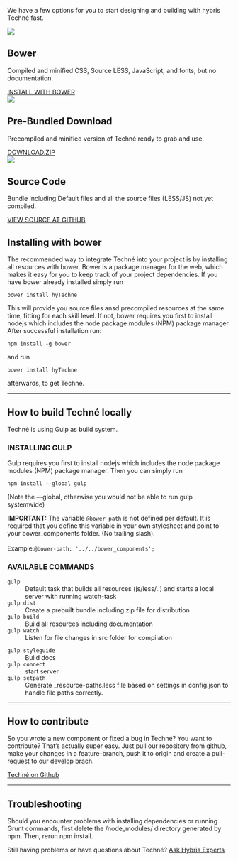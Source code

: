 <div id="visual-system" class="hyGettingStartedPage">
    <div class="container-fluid hyDownloads" >
        <div class="page-header  customFonts">
            <p class="text-center">We have a few options for you to start designing and building with hybris Techné fast.</p>
        </div>
        <!--.page-header  customFonts-->
        <div class="row column definitions customFonts downloadOptions">
            <div class="col-xs-12 col-sm-4 text-center">
                <img src="images/techne_Parrot.png"></img>
                <h2 class="dosis-semibold">Bower</h2>
                <p class="dosis-book">Compiled and minified CSS, Source LESS,  JavaScript, and fonts, but no documentation.</p>
                <a class="btn btn-warning dosis-book" href="https://libraries.io/bower/hyTechne">INSTALL WITH BOWER</a>
            </div>
            <!--.col-xs-12 col-sm-4 text-center-->
            <div class="col-xs-12 col-sm-4 text-center">
                <img src="images/techne_Zip.png"></img>
                <h2 class="dosis-semibold">Pre-Bundled Download</h2>
                <p class="dosis-book">Precompiled and minified version of Techné ready to grab and use.</p>
                <a class="btn btn-warning dosis-book" href="https://github.com/SAP/techne/releases" target=“_new”/>DOWNLOAD.ZIP</a>
            </div>
            <!--.col-xs-12 col-sm-4 text-center-->
            <div class="col-xs-12 col-sm-4 text-center">
                <img src="images/techne_Cat.png"></img>
                <h2 class="dosis-semibold">Source Code</h2>
                <p class="dosis-book">Bundle including Default files and all the source files (LESS/JS) not yet compiled.</p>
                <a class="btn btn-warning dosis-book" href="https://github.com/SAP/techne">VIEW SOURCE AT GITHUB</a>
            </div>
            <!--.col-xs-12 col-sm-4 text-center-->
        </div>
        <!--.row column definitions customFonts downloadOptions-->
    </div>
    <!--.col-xs-12 col-sm-4 text-center-->
    <div class="hyInstall">
        <div class="row">
            <div id="hyInstallContainer" class="col-xs-12 col-md-9">
                <h2 id="installingBower" class="dosis-semibold">Installing with bower</h2>
                <p>
                    The recommended way to integrate Techné into your project is by installing all resources with bower. Bower is a package manager for the web, which makes it easy for you to keep track of your project dependencies. If you have bower already installed simply run
                </p>
                <code>bower install hyTechne</code>
                <p>  
                    This will provide you source files ansd precompiled resources at the same time, fitting for each skill level.
                    If not, bower requires you first to install nodejs which includes the node package modules (NPM) package manager. After successful installation run:
                </p>
                <code>npm install -g bower</code>
                <p>and run</p>
                <code>bower install hyTechne</code>
                <p>afterwards, to get Techné.</p>
            </div>
            <!--.col-xs-12-->
        </div>
        <!--.row-->
        <div class="row">
            <div class="col-xs-12">
                <hr>
                </hr>
            </div>
            <!--.col-xs-12-->
        </div>
        <!--.row-->
        <div class="row">
            <div id="hyInstallContainer" class="col-xs-12 col-md-9">
                <h2 class="dosis-semibold">How to build Techné locally</h2>
                <p>
                    Techné is using Gulp as build system.
                </p>
                <h3>INSTALLING GULP</h3>
                <p>
                    Gulp requires you first to install nodejs which includes the node package modules (NPM) package manager. Then you can simply run
                </p>
                <code>npm install --global gulp</code>
                <p>(Note the —global, otherwise you would not be able to run gulp systemwide)</p>          
                <div class="alert alert-success"><strong>IMPORTANT:</strong> The variable <code>@bower-path</code> is not defined per default. It is required that you define this variable in your own stylesheet and point to your bower_components folder. (No trailing slash).<br/><br/>Example:<code>@bower-path: '../../bower_components'; </code></div>
                <h3>AVAILABLE COMMANDS</h3>
                <div class="row">
                    <div class="col-xs-12 col-md-6">
                        <dl>
                            <dt><code>gulp</code></dt>
                            <dd>Default task that builds all resources (js/less/..) and starts a local server with running watch-task</dd>
                            <dt><code>gulp dist</code></dt>
                            <dd>Create a prebuilt bundle including zip file for distribution</dd>
                            <dt><code>gulp build</code></dt>
                            <dd>Build all resources including documentation</dd>
                            <dt><code>gulp watch</code></dt>
                            <dd>Listen for file changes in src folder for compilation</dd>
                        </dl>
                    </div>
                    <!--.col-xs-12 col-md-6-->
                    <div class="col-xs-12 col-md-6">
                        <dl>
                            <dt><code>gulp styleguide</code></dt>
                            <dd>Build docs</dd>
                            <dt><code>gulp connect</code></dt>
                            <dd>start server</dd>
                            <dt><code>gulp setpath</code></dt>
                            <dd>Generate _resource-paths.less file based on settings in config.json to handle file paths correctly.</dd>
                        </dl>
                    </div>
                    <!--.col-xs-12 col-md-6-->
                </div>
                <!--.row-->
            </div>
            <!--.col-xs-12-->
        </div>
        <!--.row-->
        <div class="row">
            <div class="col-xs-12">
                <hr>
                </hr>
            </div>
            <!--.col-xs-12-->
        </div>
        <!--.row-->
        <div class="row">
            <div id="hyInstallContainer" class="col-xs-12 col-md-9">
                <h2 class="dosis-semibold">How to contribute</h2>
                <p>So you wrote a new component or fixed a bug in Techné? You want to contribute? That’s actually super easy. Just pull our repository from github, make your changes in a feature-branch, push it to origin and create a pull-request to our develop brach.
                </p>
                <a href="https://github.com/SAP/techne">Techné on Github</a>
            </div>
            <!--.col-xs-12-->
        </div>
        <!--.row-->
        <div class="row">
            <div class="col-xs-12">
                <hr>
                </hr>
            </div>
            <!--.col-xs-12-->
        </div>
        <!--.row-->
        <div class="row">
            <div id="hyInstallContainer" class="col-xs-12 col-md-9">
                <h2 class="dosis-semibold">Troubleshooting</h2>
                <p>Should you encounter problems with installing dependencies or running Grunt commands, first delete the /node_modules/ directory generated by npm. Then, rerun npm install.</p>
                <p>Still having problems or have questions about Techné? <a href="https://experts.hybris.com/topics/techne.html" target="_blank">Ask Hybris Experts</a></p>
            </div>
            <!--.col-xs-12-->
        </div>
        <!--.row-->
    </div>
    <!--.hyInstall-->
</div>
<!--.hyGettingStarted-->
